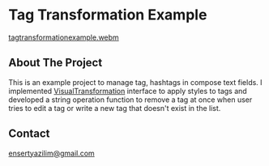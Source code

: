 # Tag Transformation Example

[tagtransformationexample.webm](https://github.com/mutkuensert/Tag-Transformation-Example/assets/97624869/d5869976-8f4c-4a3b-bd89-9301f0bee4b0)


## About The Project
This is an example project to manage tag, hashtags in compose text fields. I implemented [VisualTransformation](https://developer.android.com/reference/kotlin/androidx/compose/ui/text/input/VisualTransformation)
 interface to apply styles to tags and developed a string operation function to remove a tag at once when user tries to edit a tag or write a new tag that doesn't exist in the list.


## Contact
[ensertyazilim@gmail.com](#)
